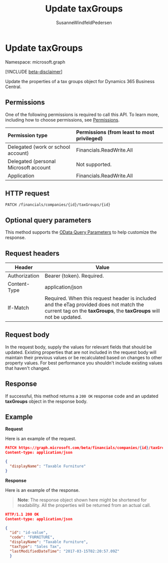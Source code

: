 ﻿---
title: Update taxGroups 
description: Updates a tax group object in Dynamics 365 Business Central. 
services: project-madeira
documentationcenter: ''
author: SusanneWindfeldPedersen
localization_priority: Normal
ms.prod: "dynamics-365-business-central"
doc_type: apiPageType
---

# Update taxGroups

Namespace: microsoft.graph

[!INCLUDE [beta-disclaimer](../../includes/beta-disclaimer.md)]

Update the properties of a tax groups object for Dynamics 365 Business Central.

## Permissions

One of the following permissions is required to call this API. To learn more, including how to choose permissions, see [Permissions](/graph/permissions-reference).

| Permission type                       | Permissions (from least to most privileged) |
| :------------------------------------ | :------------------------------------------ |
| Delegated (work or school account)    | Financials.ReadWrite.All                    |
| Delegated (personal Microsoft account | Not supported.                              |
| Application                           | Financials.ReadWrite.All                    |

## HTTP request

```
PATCH /financials/companies/{id}/taxGroups/{id}
```

## Optional query parameters

This method supports the [OData Query Parameters](/graph/query-parameters) to help customize the response.

## Request headers

| Header        | Value                                                                                                                                                            |
| ------------- | ---------------------------------------------------------------------------------------------------------------------------------------------------------------- |
| Authorization | Bearer {token}. Required.                                                                                                                                        |
| Content-Type  | application/json                                                                                                                                                 |
| If-Match      | Required. When this request header is included and the eTag provided does not match the current tag on the **taxGroups**, the **taxGroups** will not be updated. |

## Request body

In the request body, supply the values for relevant fields that should be updated. Existing properties that are not included in the request body will maintain their previous values or be recalculated based on changes to other property values. For best performance you shouldn't include existing values that haven't changed.

## Response

If successful, this method returns a `200 OK` response code and an updated **taxGroups** object in the response body.

## Example

**Request**

Here is an example of the request.

```json
PATCH https://graph.microsoft.com/beta/financials/companies/{id}/taxGroups/{id}
Content-type: application/json

{
  "displayName": "Taxable Furniture"
}
```

**Response**

Here is an example of the response. 

> **Note**: The response object shown here might be shortened for readability. All the properties will be returned from an actual call.

```json
HTTP/1.1 200 OK
Content-type: application/json

{
  "id": "id-value",
  "code": "FURNITURE",
  "displayName": "Taxable Furniture",
  "taxType": "Sales Tax",
  "lastModifiedDateTime": "2017-03-15T02:20:57.09Z"
  }
```
